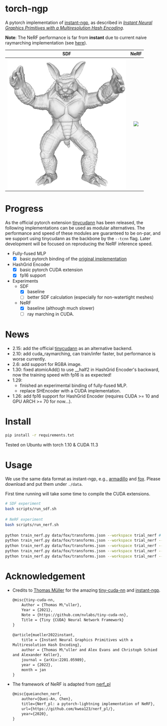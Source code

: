 # torch-ngp

A pytorch implementation of [instant-ngp](https://github.com/NVlabs/instant-ngp), as described in [_Instant Neural Graphics Primitives with a Multiresolution Hash Encoding_](https://nvlabs.github.io/instant-ngp/assets/mueller2022instant.pdf).

**Note**: The NeRF performance is far from **instant** due to current naive raymarching implementation (see [here](https://github.com/ashawkey/torch-ngp/issues/3)).

SDF | NeRF
:---: | :---:
![](assets/armadillo.jpg) | ![](assets/fox.gif)

# Progress

As the official pytorch extension [tinycudann](https://github.com/NVlabs/tiny-cuda-nn) has been released, the following implementations can be used as modular alternatives. 
The performance and speed of these modules are guaranteed to be on-par, and we support using tinycudann as the backbone by the `--tcnn` flag.
Later development will be focused on reproducing the NeRF inference speed.

* Fully-fused MLP
    - [x] basic pytorch binding of the [original implementation](https://github.com/NVlabs/tiny-cuda-nn)
* HashGrid Encoder
    - [x] basic pytorch CUDA extension
    - [x] fp16 support 
* Experiments
    - SDF
        - [x] baseline
        - [ ] better SDF calculation (especially for non-watertight meshes)
    - NeRF
        - [x] baseline (although much slower)
        - [ ] ray marching in CUDA.

# News
* 2.15: add the official [tinycudann](https://github.com/NVlabs/tiny-cuda-nn) as an alternative backend.    
* 2.10: add cuda_raymarching, can train/infer faster, but performance is worse currently.
* 2.6: add support for RGBA image.
* 1.30: fixed atomicAdd() to use __half2 in HashGrid Encoder's backward, now the training speed with fp16 is as expected!
* 1.29: 
    * finished an experimental binding of fully-fused MLP.
    * replace SHEncoder with a CUDA implementation.
* 1.26: add fp16 support for HashGrid Encoder (requires CUDA >= 10 and GPU ARCH >= 70 for now...).

# Install
```bash
pip install -r requirements.txt
```
Tested on Ubuntu with torch 1.10 & CUDA 11.3

# Usage

We use the same data format as instant-ngp, e.g., [armadillo](https://github.com/NVlabs/instant-ngp/blob/master/data/sdf/armadillo.obj) and [fox](https://github.com/NVlabs/instant-ngp/tree/master/data/nerf/fox). 
Please download and put them under `./data`.

First time running will take some time to compile the CUDA extensions.

```bash
# SDF experiment
bash scripts/run_sdf.sh

# NeRF experiment
bash scripts/run_nerf.sh

python train_nerf.py data/fox/transforms.json --workspace trial_nerf # fp32 mode
python train_nerf.py data/fox/transforms.json --workspace trial_nerf --fp16 # fp16 mode (pytorch amp)
python train_nerf.py data/fox/transforms.json --workspace trial_nerf --fp16 --tcnn # fp16 mode + official tinycudann
python train_nerf.py data/fox/transforms.json --workspace trial_nerf --fp16 --ff # fp16 mode + fully-fused MLP
python train_nerf.py data/fox/transforms.json --workspace trial_nerf --fp16 --ff --cuda_raymarching # (experimental) fp16 mode + fully-fused MLP + cuda raymarching

```

# Acknowledgement

* Credits to [Thomas Müller](https://tom94.net/) for the amazing [tiny-cuda-nn](https://github.com/NVlabs/tiny-cuda-nn) and [instant-ngp](https://github.com/NVlabs/instant-ngp).
    ```
    @misc{tiny-cuda-nn,
        Author = {Thomas M\"uller},
        Year = {2021},
        Note = {https://github.com/nvlabs/tiny-cuda-nn},
        Title = {Tiny {CUDA} Neural Network Framework}
    }

    @article{mueller2022instant,
        title = {Instant Neural Graphics Primitives with a Multiresolution Hash Encoding},
        author = {Thomas M\"uller and Alex Evans and Christoph Schied and Alexander Keller},
        journal = {arXiv:2201.05989},
        year = {2022},
        month = jan
    }
    ```

* The framework of NeRF is adapted from [nerf_pl](https://github.com/kwea123/nerf_pl)
    ```
    @misc{queianchen_nerf,
        author={Quei-An, Chen},
        title={Nerf_pl: a pytorch-lightning implementation of NeRF},
        url={https://github.com/kwea123/nerf_pl/},
        year={2020},
    }
    ```